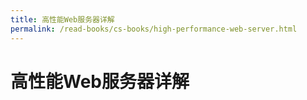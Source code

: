 ```yaml
---
title: 高性能Web服务器详解
permalink: /read-books/cs-books/high-performance-web-server.html
---
```


# 高性能Web服务器详解
